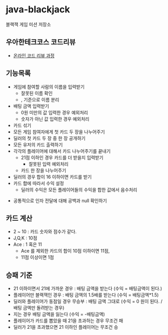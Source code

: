 # java-blackjack
블랙잭 게임 미션 저장소

## 우아한테크코스 코드리뷰
* [온라인 코드 리뷰 과정](https://github.com/woowacourse/woowacourse-docs/blob/master/maincourse/README.md)

## 기능목록

- 게임에 참여할 사람의 이름을 입력받기
  - 잘못된 이름 확인
  - , 기준으로 이름 분리
- 배팅 금액 입력받기
  - 0원 미만의 값 입력한 경우 예외처리
  - 숫자가 아닌 값 입력한 경우 예외처리
- 카드 섞기
- 모든 게임 참여자에게 첫 카드 두 장을 나누어주기
- 딜러의 첫 카드 두 장 중 한 장 공개하기
- 모든 유저의 카드 출력하기
- 각각의 플레이어에 대해서 카드 나누어주기를 끝내기
  - 21점 이하인 경우 카드를 더 받을지 입력받기
    - 잘못된 입력 예외처리
  - 카드 한 장을 나누어주기
- 딜러의 경우 합이 16 이하이면 카드를 받기
- 카드 합에 따라서 수익 설정
  - 딜러의 수익은 모든 플레이어들의 수익을 합한 값에서 음수처리



+ 공통적으로 인자 전달에 대해 공백과 null 확인하기

  

## 카드 계산

- 2 ~ 10 : 카드 숫자와 점수가 같다.
- J,Q,K : 10점
- Ace : 1 혹은 11
   - Ace 를 제외한 카드의 합이 10점 이하이면 11점,  
   - 11점 이상이면 1점

## 승패 기준

- 21 이하이면서 21에 가까운 경우 : 배팅 금액을 받는다 (수익 = 배팅금액이 된다.)
- 플레이어만 블랙잭인 경우 : 배팅 금액의 1.5배를 받는다 (수익 = 배팅금액*1.5)
- 딜러와 플레이어가 동점일 경우 무승부 : 배팅 금액 그대로 (수익 = 0 원이 된다. / 배팅 금액만 돌려받는 경우)
- 지는 경우 배팅 금액을 잃는다 (수익 = -배팅금액)
- 플레이어가 카드를 뽑았을 때 21을 초과하는 경우 무조건 패
- 딜러가 21을 초과했으면 21 이하인 플레이어는 무조건 승

